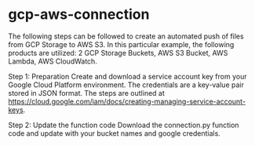 # gcp-aws-connection
The following steps can be followed to create an automated push of files from GCP Storage to AWS S3.
In this particular example, the following products are utilized: 2 GCP Storage Buckets, AWS S3 Bucket, AWS Lambda, AWS CloudWatch.

Step 1: Preparation
Create and download a service account key from your Google Cloud Platform environment. The credentials are a key-value pair stored in JSON format. The steps are outlined at https://cloud.google.com/iam/docs/creating-managing-service-account-keys.

Step 2: Update the function code
Download the connection.py function code and update with your bucket names and google credentials.
